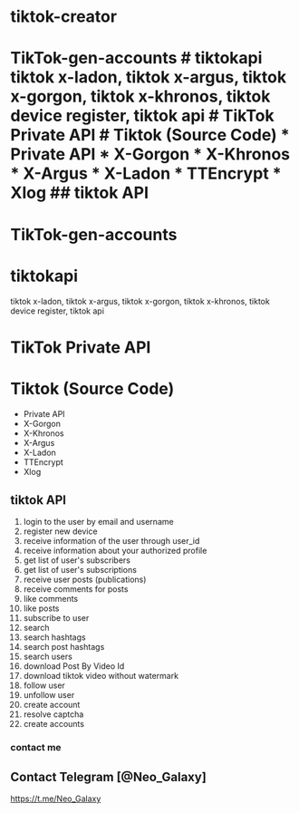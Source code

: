 # tiktok-creator
# TikTok-gen-accounts  # tiktokapi tiktok x-ladon, tiktok x-argus, tiktok x-gorgon, tiktok x-khronos, tiktok device register, tiktok api  # TikTok Private API  # Tiktok (Source Code) * Private API * X-Gorgon * X-Khronos  * X-Argus  * X-Ladon  * TTEncrypt * Xlog  ## tiktok API 

# TikTok-gen-accounts


# tiktokapi
tiktok x-ladon, tiktok x-argus, tiktok x-gorgon, tiktok x-khronos, tiktok device register, tiktok api

# TikTok Private API

# Tiktok (Source Code)
* Private API
* X-Gorgon
* X-Khronos 
* X-Argus 
* X-Ladon 
* TTEncrypt
* Xlog

## tiktok API

1. login to the user by email and username
2. register new device
3. receive information of the user through user_id
4. receive information about your authorized profile
5. get list of user's subscribers
6. get list of user's subscriptions
7. receive user posts (publications)
8. receive comments for posts
9. like comments
10. like posts
11. subscribe to user
12. search
13. search hashtags
14. search post hashtags
15. search users
16. download Post By Video Id
17. download tiktok video without watermark
18. follow user
19. unfollow user
20. create account
21. resolve captcha
22. create accounts
### contact me
## Contact Telegram [@Neo_Galaxy] 
https://t.me/Neo_Galaxy
